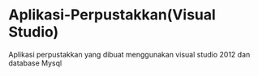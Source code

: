 # Aplikasi-Perpustakkan(Visual Studio)
 Aplikasi perpustakkan yang dibuat menggunakan visual studio 2012 dan database Mysql
